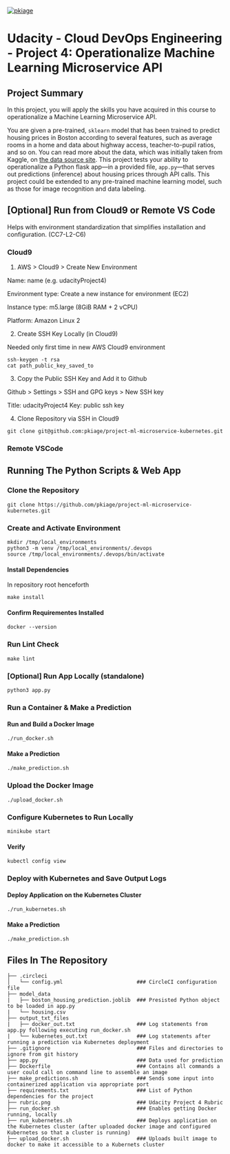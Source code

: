 [![pkiage](https://circleci.com/gh/pkiage/project-ml-microservice-kubernetes.svg?style=svg)](https://app.circleci.com/pipelines/github/pkiage/project-ml-microservice-kubernetes)

# Udacity - Cloud DevOps Engineering - Project 4: Operationalize Machine Learning Microservice API

## Project Summary

In this project, you will apply the skills you have acquired in this course to operationalize a Machine Learning Microservice API. 

You are given a pre-trained, `sklearn` model that has been trained to predict housing prices in Boston according to several features, such as average rooms in a home and data about highway access, teacher-to-pupil ratios, and so on. You can read more about the data, which was initially taken from Kaggle, on [the data source site](https://www.kaggle.com/c/boston-housing). This project tests your ability to operationalize a Python flask app—in a provided file, `app.py`—that serves out predictions (inference) about housing prices through API calls. This project could be extended to any pre-trained machine learning model, such as those for image recognition and data labeling.

## [Optional] Run from Cloud9 or Remote VS Code

Helps with environment standardization that simplifies installation and configuration. (CC7-L2-C6)

### Cloud9
1. AWS > Cloud9 > Create New Environment

Name: name (e.g. udacityProject4)

Environment type: Create a new instance for environment (EC2)

Instance type: m5.large (8GiB RAM + 2 vCPU)

Platform: Amazon Linux 2

2. Create SSH Key Locally (in Cloud9)

Needed only first time in new AWS Cloud9 environment

```shell
ssh-keygen -t rsa
cat path_public_key_saved_to
```

3. Copy the Public SSH Key and Add it to Github

Github > Settings > SSH and GPG keys > New SSH key

Title: udacityProject4
Key: public ssh key

4. Clone Repository via SSH in Cloud9

```shell
git clone git@github.com:pkiage/project-ml-microservice-kubernetes.git
```

### Remote VSCode



## Running The Python Scripts & Web App

### Clone the Repository

```shell
git clone https://github.com/pkiage/project-ml-microservice-kubernetes.git
```

### Create and Activate Environment

```shell
mkdir /tmp/local_environments
python3 -m venv /tmp/local_environments/.devops
source /tmp/local_environments/.devops/bin/activate
```

#### Install Dependencies

In repository root henceforth

```shell
make install
```

#### Confirm Requirementes Installed

```shell
docker --version
```

### Run Lint Check

```shell
make lint
```

### [Optional] Run App Locally (standalone)

```shell
python3 app.py
```

### Run a Container & Make a Prediction

#### Run and Build a Docker Image

```shell
./run_docker.sh
```

#### Make a Prediction

```shell
./make_prediction.sh
```

### Upload the Docker Image

```shell
./upload_docker.sh
```

### Configure Kubernetes to Run Locally

```shell
minikube start
```

#### Verify

```shell
kubectl config view
```

### Deploy with Kubernetes and Save Output Logs

#### Deploy Application on the Kubernetes Cluster

```shell
./run_kubernetes.sh
```

#### Make a Prediction

```shell
./make_prediction.sh
```

## Files In The Repository
```folder-structure
├── .circleci               
│   └── config.yml                        ### CircleCI configuration file
├── model_data  
|   ├── boston_housing_prediction.joblib  ### Presisted Python object to be loaded in app.py
|   └── housing.csv                       
├── output_txt_files 
|   ├── docker_out.txt                    ### Log statements from app.py following executing run_docker.sh
|   └── kubernetes_out.txt                ### Log statements after running a prediction via Kubernetes deployment
├── .gitignore                            ### Files and directories to ignore from git history
├── app.py                                ### Data used for prediction
├── Dockerfile                            ### Contains all commands a user could call on command line to assemble an image
├── make_predictions.sh                   ### Sends some input into containerized application via appropriate port
├── requirements.txt                      ### List of Python dependencies for the project
├── rubric.png                            ### Udacity Project 4 Rubric
├── run_docker.sh                         ### Enables getting Docker running, locally
├── run_kubernetes.sh                     ### Deploys application on the Kubernetes cluster (after uploaded docker image and configured Kubernetes so that a cluster is running)
├── upload_docker.sh                      ### Uploads built image to docker to make it accessible to a Kubernets cluster
```